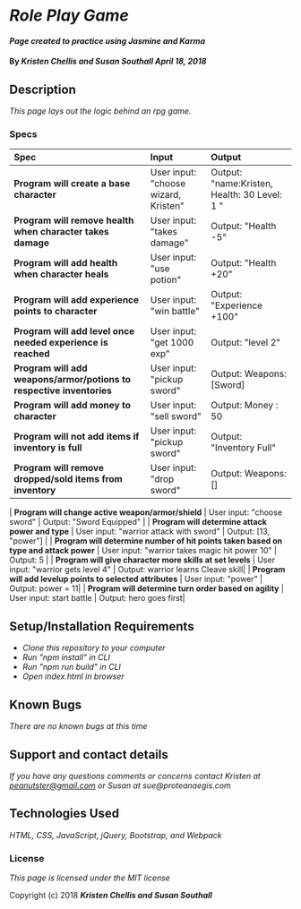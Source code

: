 # _Role Play Game_

#### _Page created to practice using Jasmine and Karma_

#### By _**Kristen Chellis and Susan Southall April 18, 2018**_

## Description

_This page lays out the logic behind an rpg game._

### Specs
| Spec | Input | Output |
| :-------------     | :------------- | :------------- |
| **Program will create a base character** | User input: "choose wizard, Kristen" | Output: "name:Kristen, Health: 30 Level: 1 " |
| **Program will remove health when character takes damage** | User input: "takes damage" | Output: "Health -5" |
| **Program will add health when character heals** | User input: "use potion" | Output: "Health +20" |
| **Program will add experience points to character** | User input: "win battle" | Output: "Experience +100" |
| **Program will add level once needed experience is reached** | User input: "get 1000 exp" | Output: "level 2" |
| **Program will add weapons/armor/potions to respective inventories** | User input: "pickup sword" | Output: Weapons:[Sword] |
| **Program will add money to character** | User input: "sell sword" | Output: Money : 50 |
| **Program will not add items if inventory is full** | User input: "pickup sword" | Output: "Inventory Full"  |
| **Program will remove dropped/sold items from inventory** | User input: "drop sword" | Output: Weapons: []  |

| **Program will change active weapon/armor/shield** | User input: "choose sword" | Output: "Sword Equipped" |
| **Program will determine attack power and type** | User input: "warrior attack with sword" | Output: [13, "power"] |
| **Program will determine number of hit points taken based on type and attack power** | User input: "warrior takes magic hit power 10" | Output: 5 |
| **Program will give character more skills at set levels** | User input: "warrior gets level 4" | Output: warrior learns Cleave skill|
| **Program will add levelup points to selected attributes** | User input: "power" | Output: power = 11|
| **Program will determine turn order based on agility** | User input: start battle | Output: hero goes first|


## Setup/Installation Requirements

* _Clone this repository to your computer_
* _Run "npm install" in CLI_
* _Run "npm run build" in CLI_
* _Open index.html in browser_


## Known Bugs

_There are no known bugs at this time_

## Support and contact details

_If you have any questions comments or concerns contact Kristen at peanutster@gmail.com or Susan at sue@proteanaegis.com_

## Technologies Used

_HTML, CSS, JavaScript, jQuery, Bootstrap, and Webpack_

### License

*This page is licensed under the MIT license*

Copyright (c) 2018 **_Kristen Chellis and Susan Southall_**
